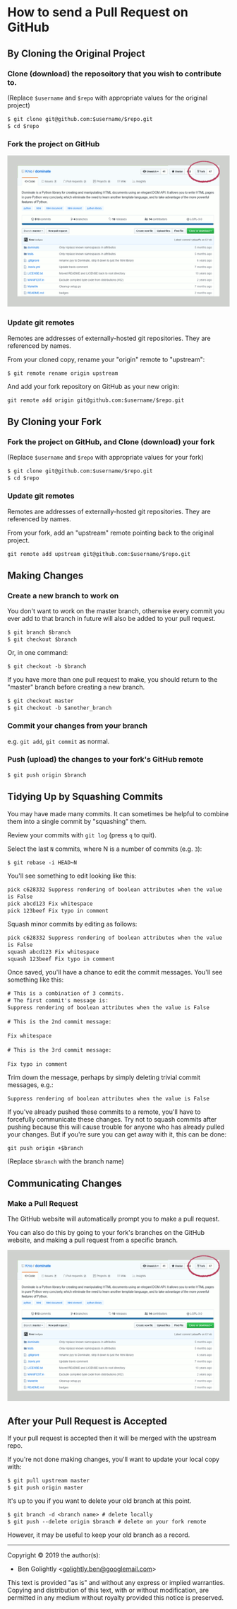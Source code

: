 How to send a Pull Request on GitHub
====================================

By Cloning the Original Project
--------------------------------------------------------------------------------

### Clone (download) the reposoitory that you wish to contribute to.

(Replace `$username` and `$repo` with appropriate values for the original
project)

    $ git clone git@github.com:$username/$repo.git
    $ cd $repo


### Fork the project on GitHub

![Forking a GitHub project](images/github-pull-request/fork.png)


### Update git remotes

Remotes are addresses of externally-hosted git repositories. They are
referenced by names.

From your cloned copy, rename your "origin" remote to "upstream":

    $ git remote rename origin upstream

And add your fork repository on GitHub as your new origin:

    git remote add origin git@github.com:$username/$repo.git


By Cloning your Fork
--------------------------------------------------------------------------------

### Fork the project on GitHub, and Clone (download) your fork

(Replace `$username` and `$repo` with appropriate values for your fork)

    $ git clone git@github.com:$username/$repo.git
    $ cd $repo


### Update git remotes

Remotes are addresses of externally-hosted git repositories. They are
referenced by names.

From your fork, add an "upstream" remote pointing back to the original project.

    git remote add upstream git@github.com:$username/$repo.git


Making Changes
--------------------------------------------------------------------------------

### Create a new branch to work on

You don't want to work on the master branch, otherwise every commit you ever
add to that branch in future will also be added to your pull request.

    $ git branch $branch
    $ git checkout $branch

Or, in one command:

    $ git checkout -b $branch

If you have more than one pull request to make, you should return to the "master"
branch before creating a new branch.

    $ git checkout master
    $ git checkout -b $another_branch


### Commit your changes from your branch

e.g. `git add`, `git commit` as normal.


### Push (upload) the changes to your fork's GitHub remote

    $ git push origin $branch


Tidying Up by Squashing Commits
--------------------------------------------------------------------------------

You may have made many commits. It can sometimes be helpful to combine them
into a single commit by "squashing" them.

Review your commits with `git log` (press `q` to quit).

Select the last `N` commits, where N is a number of commits (e.g. `3`):

    $ git rebase -i HEAD~N

You'll see something to edit looking like this:

    pick c628332 Suppress rendering of boolean attributes when the value is False
    pick abcd123 Fix whitespace
    pick 123beef Fix typo in comment

Squash minor commits by editing as follows:

    pick c628332 Suppress rendering of boolean attributes when the value is False
    squash abcd123 Fix whitespace
    squash 123beef Fix typo in comment

Once saved, you'll have a chance to edit the commit messages. You'll see
something like this:

    # This is a combination of 3 commits.
    # The first commit's message is:
    Suppress rendering of boolean attributes when the value is False

    # This is the 2nd commit message:

    Fix whitespace

    # This is the 3rd commit message:

    Fix typo in comment


Trim down the message, perhaps by simply deleting trivial commit messages, e.g.:

    Suppress rendering of boolean attributes when the value is False

If you've already pushed these commits to a remote, you'll have to forcefully
communicate these changes. Try not to squash commits after pushing because
this will cause trouble for anyone who has already pulled your changes. But if
you're sure you can get away with it, this can be done:

    git push origin +$branch

(Replace `$branch` with the branch name)



Communicating Changes
--------------------------------------------------------------------------------

### Make a Pull Request

The GitHub website will automatically prompt you to make a pull request.

You can also do this by going to your fork's branches on the GitHub website,
and making a pull request from a specific branch.

![Making a pull request](images/github-pull-request/fork.png)



After your Pull Request is Accepted
--------------------------------------------------------------------------------

If your pull request is accepted then it will be merged with the upstream repo.

If you're not done making changes, you'll want to update your local copy with:

    $ git pull upstream master
    $ git push origin master

It's up to you if you want to delete your old branch at this point.

    $ git branch -d <branch name> # delete locally
    $ git push --delete origin $branch # delete on your fork remote

However, it may be useful to keep your old branch as a record.




---

Copyright © 2019 the author(s):

* Ben Golightly \<golightly.ben@googlemail.com\>

This text is provided "as is" and without any express or implied warranties.
Copying and distribution of this text, with or without modification, are
permitted in any medium without royalty provided this notice is preserved.


